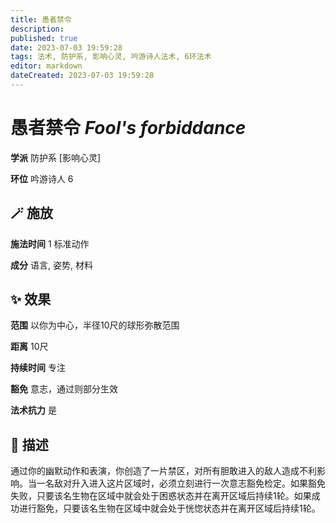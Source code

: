 ```yaml
---
title: 愚者禁令
description: 
published: true
date: 2023-07-03 19:59:28
tags: 法术, 防护系, 影响心灵, 吟游诗人法术, 6环法术
editor: markdown
dateCreated: 2023-07-03 19:59:28
---
```


# **愚者禁令** *Fool's forbiddance*

**学派** 防护系 \[影响心灵\] 

**环位** 吟游诗人 6

## 🪄 施放

**施法时间** 1 标准动作

**成分** 语言, 姿势, 材料

## ✨ 效果  

**范围** 以你为中心，半径10尺的球形弥散范围

**距离** 10尺  

**持续时间** 专注 

**豁免** 意志，通过则部分生效

**法术抗力** 是

## 📖 描述

通过你的幽默动作和表演，你创造了一片禁区，对所有胆敢进入的敌人造成不利影响。当一名敌对升入进入这片区域时，必须立刻进行一次意志豁免检定。如果豁免失败，只要该名生物在区域中就会处于困惑状态并在离开区域后持续1轮。如果成功进行豁免，只要该名生物在区域中就会处于恍惚状态并在离开区域后持续1轮。
    